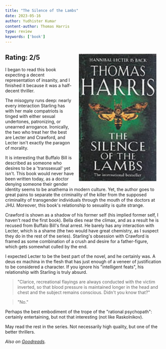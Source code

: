 ```yaml
---
title: "The Silence of the Lambs"
date: 2023-05-16
author: Yudhister Kumar
content-author: Thomas Harris
type: review
keywords: ['book']
---
```


<img src="/images/the-silence-of-the-lambs.jpg" style="float: right; margin: 16px;" width=250 />

## Rating: **2/5**

I began to read this book expecting a decent representation of insanity, and I finished it because it was a half-decent thriller.

The misogyny runs deep: nearly every interaction Starling has with her male compatriots is tinged with either sexual undertones, patronizing, or unearned arrogance. Ironically, the two who treat her the best are Lecter and Crawford, and Lecter isn't exactly the paragon of morality.

It is interesting that Buffalo Bill is described as someone who desires to be a 'transsexual' yet isn't. This book would never have been written today, as a doctor denying someone their gender identity seems to be anathema in modern culture. Yet, the author goes to great pains to separate the criminality of the killer from the supposed criminality of transgender individuals through the mouth of the doctors at JHU. Moreover, this book's relationship to sexuality is quite strange. 

Crawford is shown as a shadow of his former self (his implied former self, I haven't read the first book). Bella dies near the climax, and as a result he is recused from Buffalo Bill's final arrest. He barely has any interaction with Lecter, which is a shame (the two would have great chemistry, as I suspect they do in the rest of the series). Starling's obsession with Crawford is framed as some combination of a crush and desire for a father-figure, which gets somewhat culled by the end. 

I expected Lecter to be the best part of the novel, and he certainly was. A deus ex machina in the flesh that has just enough of a veneer of justification to be considered a character. If you ignore his "intelligent feats", his relationship with Starling is truly absurd.

> "Clarice, recreational flayings are always conducted with the victim inverted, so that blood pressure is maintained longer in the head and chest and the subject remains conscious. Didn't you know that?"

> "No."

Perhaps the best embodiment of the trope of the "rational psychopath": certainly entertaining, but not that interesting (not like Raskolnikov).

May read the rest in the series. Not necessarily high quality, but one of the better thrillers.

*Also on [Goodreads](https://www.goodreads.com/review/show/5468502558).*
